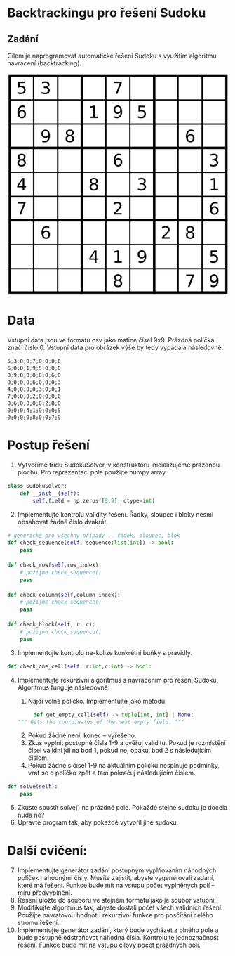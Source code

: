 # Backtrackingu pro řešení Sudoku

## Zadání
Cílem je naprogramovat automatické řešení Sudoku s využitím algoritmu navracení (backtracking).

![sudoku](img/sudoku.png)





# Data
Vstupní data jsou ve formátu csv jako matice čísel 9x9. Prázdná políčka značí číslo 0. Vstupní
data pro obrázek výše by tedy vypadala následovně:

```
5;3;0;0;7;0;0;0;0
6;0;0;1;9;5;0;0;0
0;9;8;0;0;0;0;6;0
8;0;0;0;6;0;0;0;3
4;0;0;8;0;3;0;0;1
7;0;0;0;2;0;0;0;6
0;6;0;0;0;0;2;8;0
0;0;0;4;1;9;0;0;5
0;0;0;0;8;0;0;7;9
```


# Postup řešení
1. Vytvoříme třídu SudokuSolver, v konstruktoru inicializujeme prázdnou plochu. Pro reprezentaci pole použijte numpy.array.

```python 
class SudokuSolver:
    def __init__(self):
        self.field = np.zeros([9,9], dtype=int)
```




2. Implementujte kontrolu validity řešení. Řádky, sloupce i bloky nesmí obsahovat žádné číslo dvakrát.

```python
# generické pro všechny případy .. řádek, sloupec, blok
def check_sequence(self, sequence:list[int]) -> bool:
    pass

def check_row(self,row_index):
    # požijme check_sequence()
    pass

def check_column(self,column_index):
    # požijme check_sequence()
    pass

def check_block(self, r, c):
    # požijme check_sequence()
    pass

```

3. Implementujte kontrolu ne-kolize konkrétní buňky s pravidly.

```python 
def check_one_cell(self, r:int,c:int) -> bool:

```

4. Implementujte rekurzivní algoritmus s navracením pro řešení Sudoku. Algoritmus funguje následovně:
    1. Najdi volné políčko. Implementujte jako metodu

    ```python
         def get_empty_cell(self) -> tuple[int, int] | None:
    """ Gets the coordinates of the next empty field. """
    ```

    2. Pokud žádné není, konec – vyřešeno.
    3. Zkus vyplnit postupně čísla 1-9 a ověřuj validitu. Pokud je rozmístění čísel validní jdi na bod 1, pokud ne, opakuj bod 2 s následujícím číslem.
    4. Pokud žádné s čísel 1-9 na aktuálním políčku nesplňuje podmínky, vrať se o políčko zpět a tam pokračuj následujícím číslem.

```python
def solve(self):
    pass
```

5. Zkuste spustit solve() na prázdné pole. Pokaždé stejné sudoku je docela nuda ne?
6. Upravte program tak, aby pokaždé vytvořil jiné sudoku.  

# Další cvičení: 
7. Implementujte generátor zadání postupným vyplňováním náhodných políček náhodnými čísly. Musíte zajistit, abyste vygenerovali zadání, které má řešení. Funkce bude mít na vstupu počet vyplněných polí – míru předvyplnění.
8. Řešení uložte do souboru ve stejném formátu jako je soubor vstupní.
9. Modifikujte algoritmus tak, abyste dostali počet všech validních řešení. Použijte návratovou hodnotu rekurzivní funkce pro posčítání celého stromu řešení.
10. Implementujte generátor zadání, který bude vycházet z plného pole a bude postupně odstraňovat náhodná čísla. Kontrolujte jednoznačnost řešení. Funkce bude mít na vstupu cílový počet prázdných polí.






